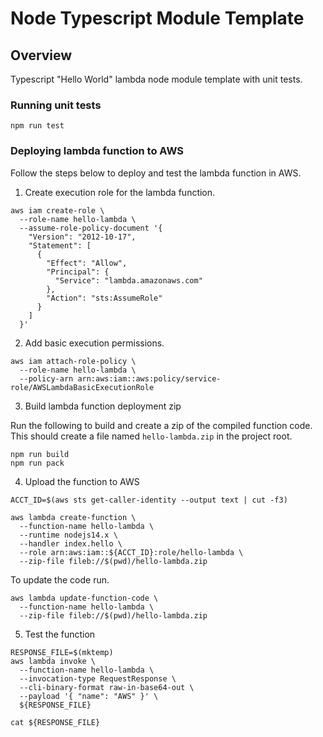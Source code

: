 # Node Typescript Module Template

## Overview

Typescript "Hello World" lambda node module template with unit tests. 

### Running unit tests

```
npm run test
```

### Deploying lambda function to AWS

Follow the steps below to deploy and test the lambda function in AWS. 

1. Create execution role for the lambda function.

  ```
  aws iam create-role \
    --role-name hello-lambda \
    --assume-role-policy-document '{
      "Version": "2012-10-17",
      "Statement": [
        { 
          "Effect": "Allow", 
          "Principal": {
            "Service": "lambda.amazonaws.com"
          }, 
          "Action": "sts:AssumeRole"
        }
      ]
    }'
  ```

2. Add basic execution permissions.

  ```
  aws iam attach-role-policy \
    --role-name hello-lambda \
    --policy-arn arn:aws:iam::aws:policy/service-role/AWSLambdaBasicExecutionRole
  ```

3. Build lambda function deployment zip

  Run the following to build and create a zip of the compiled function code. This should create a file named `hello-lambda.zip` in the project root.

  ```
  npm run build
  npm run pack
  ```

4. Upload the function to AWS

  ```
  ACCT_ID=$(aws sts get-caller-identity --output text | cut -f3)

  aws lambda create-function \
    --function-name hello-lambda \
    --runtime nodejs14.x \
    --handler index.hello \
    --role arn:aws:iam::${ACCT_ID}:role/hello-lambda \
    --zip-file fileb://$(pwd)/hello-lambda.zip
  ```

  To update the code run.

  ```
  aws lambda update-function-code \
    --function-name hello-lambda \
    --zip-file fileb://$(pwd)/hello-lambda.zip
  ```

5. Test the function

  ```
  RESPONSE_FILE=$(mktemp)
  aws lambda invoke \
    --function-name hello-lambda \
    --invocation-type RequestResponse \
    --cli-binary-format raw-in-base64-out \
    --payload '{ "name": "AWS" }' \
    ${RESPONSE_FILE}

  cat ${RESPONSE_FILE}
  ```

